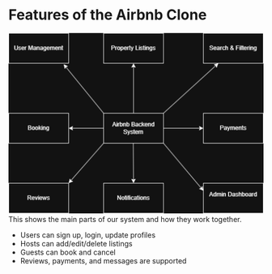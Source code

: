 # Features of the Airbnb Clone
![Features Diagram](./Features.drawio.png)
This shows the main parts of our system and how they work together.

- Users can sign up, login, update profiles
- Hosts can add/edit/delete listings
- Guests can book and cancel
- Reviews, payments, and messages are supported

